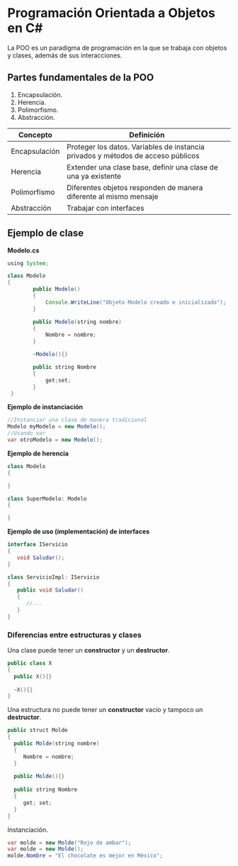 # Programación Orientada a Objetos en C#

La POO es un paradigma de programación en la que se trabaja con objetos y clases, además de sus interacciones. 


## Partes fundamentales de la POO

1. Encapsulación.
2. Herencia.
3. Polimorfismo.
4. Abstracción.


|Concepto|Definición|
|---|---|
|Encapsulación|Proteger los datos. Variables de instancia privados y métodos de acceso públicos|
|Herencia|Extender una clase base, definir una clase de una ya existente|
|Polimorfismo|Diferentes objetos responden de manera diferente al mismo mensaje|
|Abstracción|Trabajar con interfaces|



## Ejemplo de clase


**Modelo.cs**

```java
using System;

class Modelo
{
        public Modelo()
        {
            Console.WriteLine("Objeto Modelo creado e inicializado");
        }

        public Modelo(string nombre)
        {
            Nombre = nombre;
        }

        ~Modelo(){}

        public string Nombre
        {
            get;set;
        }
 }
```

**Ejemplo de instanciación**

```java
//Instanciar una clase de manera tradicional
Modelo myModelo = new Modelo();
//Usando var
var otroModelo = new Modelo();
```

**Ejemplo de herencia**

```java
class Modelo
{

}

class SuperModelo: Modelo
{

}

```

**Ejemplo de uso (implementación) de interfaces**

```java
interface IServicio
{
   void Saludar();
}

class ServicioImpl: IServicio
{
   public void Saludar()
   {
      //...
   }
}


```

### Diferencias entre estructuras y clases


Una clase puede tener un **constructor** y un **destructor**. 

```java
public class X
{
  public X(){}
  
  ~X(){}
}

```

Una estructura no puede tener un **constructor** vacío y tampoco un **destructor**.

```java
public struct Molde
{
  public Molde(string nombre)
  {
     Nombre = nombre;
  }
  
  public Molde(){}
  
  public string Nombre
  {
     get; set;
  }
}

```

Instanciación.

```java
var molde = new Molde("Rojo de ambar");
var molde = new Molde();
molde.Nombre = "El chocolate es mejor en México";
```


